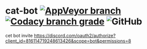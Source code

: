 # cat-bot [![AppVeyor branch](https://img.shields.io/appveyor/build/Trevrosa/cat-bot/master)](https://ci.appveyor.com/project/Trevrosa/cat-bot/) [![Codacy branch grade](https://img.shields.io/codacy/grade/5740a3cad5db4c6ebb35c6386b6c5d0e/master)](https://www.codacy.com/gh/Trevrosa/cat-bot/dashboard) ![GitHub](https://img.shields.io/github/license/Trevrosa/cat-bot)
cet bot invite https://discord.com/oauth2/authorize?client_id=816114719248613426&scope=bot&permissions=8
